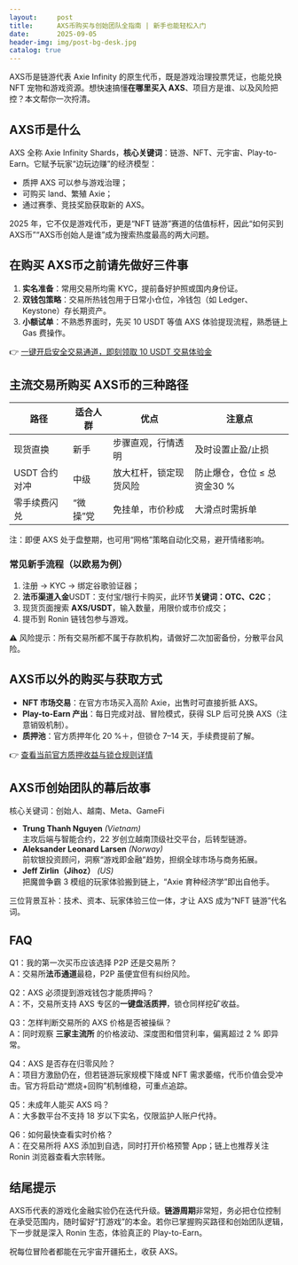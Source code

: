 ```yaml
---
layout:     post
title:      AXS币购买与创始团队全指南 | 新手也能轻松入门
date:       2025-09-05
header-img: img/post-bg-desk.jpg
catalog: true
---
```


AXS币是链游代表 Axie Infinity 的原生代币，既是游戏治理投票凭证，也能兑换 NFT 宠物和游戏资源。想快速搞懂**在哪里买入 AXS**、项目方是谁、以及风险把控？本文帮你一次捋清。

## AXS币是什么
AXS 全称 Axie Infinity Shards，**核心关键词**：链游、NFT、元宇宙、Play-to-Earn。它赋予玩家“边玩边赚”的经济模型：  
- 质押 AXS 可以参与游戏治理；  
- 可购买 land、繁殖 Axie；  
- 通过赛季、竞技奖励获取新的 AXS。  

2025 年，它不仅是游戏代币，更是“NFT 链游”赛道的估值标杆，因此“如何买到 AXS币”“AXS币创始人是谁”成为搜索热度最高的两大问题。

## 在购买 AXS币之前请先做好三件事
1. **实名准备**：常用交易所均需 KYC，提前备好护照或国内身份证。  
2. **双钱包策略**：交易所热钱包用于日常小仓位，冷钱包（如 Ledger、Keystone）存长期资产。  
3. **小额试单**：不熟悉界面时，先买 10 USDT 等值 AXS 体验提现流程，熟悉链上 Gas 费操作。  

👉 [一键开启安全交易通道，即刻领取 10 USDT 交易体验金](https://okxdog.com/)

## 主流交易所购买 AXS币的三种路径

| 路径 | 适合人群 | 优点 | 注意点 |
|---|---|---|---|
| 现货直换 | 新手 | 步骤直观，行情透明 | 及时设置止盈/止损 |
| USDT 合约对冲 | 中级 | 放大杠杆，锁定现货风险 | 防止爆仓，仓位 ≤ 总资金30 % |
| 零手续费闪兑 | “微操”党 | 免挂单，市价秒成 | 大滑点时需拆单 |

注：即便 AXS 处于盘整期，也可用“网格”策略自动化交易，避开情绪影响。

### 常见新手流程（以欧易为例）
1. 注册 → KYC → 绑定谷歌验证器；  
2. **法币渠道入金**USDT：支付宝/银行卡购买，此环节**关键词：OTC、C2C**；  
3. 现货页面搜索 **AXS/USDT**，输入数量，用限价或市价成交；  
4. 提币到 Ronin 链钱包参与游戏。  

⚠️ 风险提示：所有交易所都不属于存款机构，请做好二次加密备份，分散平台风险。

## AXS币以外的购买与获取方式
- **NFT 市场交易**：在官方市场买入高阶 Axie，出售时可直接折抵 AXS。  
- **Play-to-Earn 产出**：每日完成对战、冒险模式，获得 SLP 后可兑换 AXS（注意销毁机制）。  
- **质押池**：官方质押年化 20 %＋，但锁仓 7–14 天，手续费提前了解。  

👉 [查看当前官方质押收益与锁仓规则详情](https://okxdog.com/)

## AXS币创始团队的幕后故事
核心关键词：创始人、越南、Meta、GameFi

- **Trung Thanh Nguyen** *(Vietnam)*  
  主攻后端与智能合约，22 岁创立越南顶级社交平台，后转型链游。  
- **Aleksander Leonard Larsen** *(Norway)*  
  前软银投资顾问，洞察“游戏即金融”趋势，担纲全球市场与商务拓展。  
- **Jeff Zirlin（Jihoz）** *(US)*  
  把魔兽争霸 3 模组的玩家体验搬到链上，“Axie 育种经济学”即出自他手。

三位背景互补：技术、资本、玩家体验三位一体，才让 AXS 成为“NFT 链游”代名词。

## FAQ

Q1：我的第一次买币应该选择 P2P 还是交易所？  
A：交易所**法币通道**最稳，P2P 虽便宜但有纠纷风险。  

Q2：AXS 必须提到游戏钱包才能质押吗？  
A：不，交易所支持 AXS 专区的**一键盘活质押**，锁仓同样挖矿收益。  

Q3：怎样判断交易所的 AXS 价格是否被操纵？  
A：同时观察 **三家主流所** 的价格波动、深度图和借贷利率，偏离超过 2 % 即异常。  

Q4：AXS 是否存在归零风险？  
A：项目方激励仍在，但若链游玩家规模下降或 NFT 需求萎缩，代币价值会受冲击。官方将启动“燃烧+回购”机制维稳，可重点追踪。  

Q5：未成年人能买 AXS 吗？  
A：大多数平台不支持 18 岁以下实名，仅限监护人账户代持。  

Q6：如何最快查看实时价格？  
A：在交易所将 AXS 添加到自选，同时打开价格预警 App；链上也推荐关注 Ronin 浏览器查看大宗转账。  

## 结尾提示
AXS币代表的游戏化金融实验仍在迭代升级。**链游周期**非常短，务必把仓位控制在承受范围内，随时留好“打游戏”的本金。若你已掌握购买路径和创始团队逻辑，下一步就是深入 Ronin 生态，体验真正的 Play-to-Earn。

祝每位冒险者都能在元宇宙开疆拓土，收获 AXS。